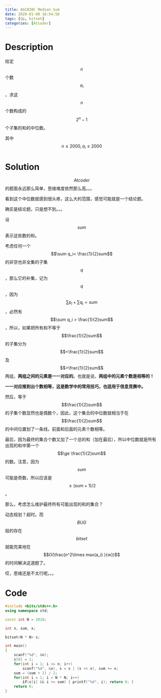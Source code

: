 ```yaml
---
title: AGC020C Median Sum
date: 2020-01-08 16:54:58
tags: [dp, bitset]
categories: [Atcoder]
---
```


# Description

给定$$n$$个数$$a_i$$，求这$$n$$个数构成的$$2^n-1$$个子集的和的中位数。

其中$$n\le 2000,a_i\le 2000$$

<!--more-->

# Solution

$$Atcoder$$的题面永远那么简单，思维难度依然那么高。。。

看到这个中位数就感到很头疼，这么大的范围，感觉可能就是一个结论题。

确实是结论题，只是想不到。。。

设$$sum$$表示这些数的和。

考虑任何一个$$\sum q_i< \frac{1}{2}sum$$的非空也非全集的子集$${q}$$，那么它的补集，记为$$q$$，因为$$\sum p_i + \sum q_i = sum$$，必然有$$\sum q_i > \frac{1}{2}sum$$，所以，如果把所有和不等于$$\frac{1}{2}sum$$的子集分为$$<\frac{1}{2}sum$$及$$>\frac{1}{2}sum$$两组，**两组之间的元素是一一对应的**。也就是说，**两组中的元素个数是相等的！**

**一一对应推到出个数相等，这是数学中的常用技巧，也适用于信息竞赛中。**

然后，等于$$\frac{1}{2}sum$$的子集个数显然也是偶数个，因此，这个集合的中位数就相当于在$$\frac{1}{2}sum$$的中间位置划了一条线，前面和后面的元素个数相等。

最后，因为最终的集合个数又加了一个总的和（加在最后），所以中位数就是所有出现的和中第一个$$\ge \frac{1}{2}sum$$的数。注意，因为$$sum$$可能是奇数，所以应该是$$\ge (sum+1)/2$$。

那么，考虑怎么维护最终所有可能出现的和的集合？

动态规划？超时。而$$BUG$$般的存在$$bitset$$就能完美地在$$O(\frac{n^2\times max(a_i) }{w})$$的时间解决这道题了。

哎，思维还是不太行呢。。。

# Code

```c++
#include <bits/stdc++.h>
using namespace std;

const int N = 2010;

int n, sum, x;

bitset<N * N> s;

int main()
{
	scanf("%d", &n);
	s[0] = 1;
	for(int i = 1; i <= n; i++)
		scanf("%d", &x), s = s | (s << x), sum += x;
	sum = (sum + 1) / 2;
	for(int i = 1; i < N * N; i++)
		if(s[i] && i >= sum) { printf("%d", i); return 0; }
	return 0;
}
```


